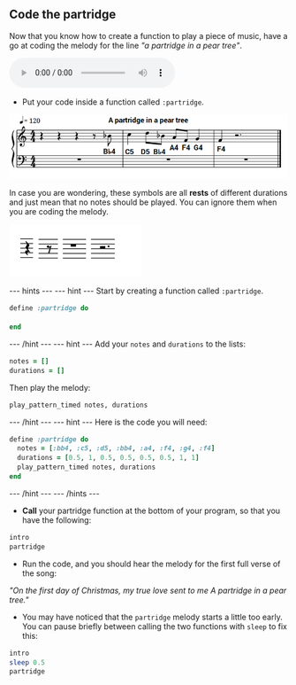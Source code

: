 ## Code the partridge

Now that you know how to create a function to play a piece of music, have a go at coding the melody for the line _"a partridge in a pear tree"_.

<div id="audio-preview" class="pdf-hidden">

<audio controls preload>
  <source src="resources/partridge.mp3" type="audio/mpeg">
Your browser does not support the <code>audio</code> element.
</audio>

</div>

+ Put your code inside a function called `:partridge`.

![Partridge](images/partridge.png)

In case you are wondering, these symbols are all **rests** of different durations and just mean that no notes should be played. You can ignore them when you are coding the melody.

![Rests](images/rests.png)

--- hints ---
--- hint ---
Start by creating a function called `:partridge`.

```ruby
define :partridge do

end
```
--- /hint ---
--- hint ---
Add your `notes` and `durations` to the lists:

```ruby
notes = []
durations = []
```

Then play the melody:

```ruby
play_pattern_timed notes, durations
```
--- /hint ---
--- hint ---
Here is the code you will need:

```ruby
define :partridge do
  notes = [:bb4, :c5, :d5, :bb4, :a4, :f4, :g4, :f4]
  durations = [0.5, 1, 0.5, 0.5, 0.5, 0.5, 1, 1]
  play_pattern_timed notes, durations
end
```

--- /hint ---
--- /hints ---

+ **Call** your partridge function at the bottom of your program, so that you have the following:

```ruby
intro
partridge
```

+ Run the code, and you should hear the melody for the first full verse of the song:

_"On the first day of Christmas, my true love sent to me
A partridge in a pear tree."_

+ You may have noticed that the `partridge` melody starts a little too early. You can pause briefly between calling the two functions with `sleep` to fix this:

```ruby
intro
sleep 0.5
partridge
```
